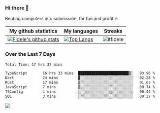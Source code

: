 ### Hi there 👋
<p>Beating computers into submission, for fun and profit 🔥</p>

|My github statistics|My languages|Streaks|
|-|-|-|
|[![Fidele's github stats](https://github-readme-stats.vercel.app/api?username=itfidele&count_private=true&show_icons=true&theme=dark&hide_title=true)](https://github.com/itfidele)|[![Top Langs](https://github-readme-stats.vercel.app/api/top-langs/?username=itfidele&show_icons=true&langs_count=8&theme=dark&layout=compact&hide_title=true)](https://github.com/itfidele)|![itfidele](https://github-readme-streak-stats.herokuapp.com/?user=itfidele&theme=dark)

### Over the Last 7 Days
<!--START_SECTION:waka-->

```txt
Total Time: 17 hrs 37 mins

TypeScript       16 hrs 33 mins  ███████████████████████▒░   93.96 %
Dart             24 mins         ▓░░░░░░░░░░░░░░░░░░░░░░░░   02.28 %
Rust             17 mins         ▒░░░░░░░░░░░░░░░░░░░░░░░░   01.63 %
JavaScript       7 mins          ▒░░░░░░░░░░░░░░░░░░░░░░░░   00.74 %
TSConfig         4 mins          ░░░░░░░░░░░░░░░░░░░░░░░░░   00.44 %
SQL              3 mins          ░░░░░░░░░░░░░░░░░░░░░░░░░   00.37 %
```

<!--END_SECTION:waka-->

![](https://komarev.com/ghpvc/?username=itfidele)
